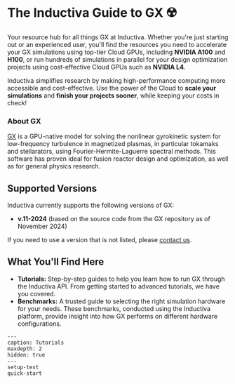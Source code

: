 # The Inductiva Guide to GX ☢️
Your resource hub for all things GX at Inductiva. Whether you're just starting out or an experienced user, you'll find the resources you need to accelerate your GX simulations using top-tier Cloud GPUs, including **NVIDIA A100** and **H100**, or run hundreds of simulations in parallel for your design optimization projects using cost-effective Cloud GPUs such as **NVIDIA L4**.

Inductiva simplifies research by making high-performance computing more accessible and cost-effective. Use the power of the Cloud to **scale your simulations** and **finish your projects sooner**, while keeping your costs in check!

<h3>About GX</h3>

[GX](https://gx.readthedocs.io/en/latest/) is a GPU-native model for solving the nonlinear gyrokinetic system for low-frequency turbulence in magnetized plasmas, in particular tokamaks and stellarators, using Fourier-Hermite-Laguerre spectral methods. This software has proven ideal for fusion reactor design and optimization, as well as for general physics research.

## Supported Versions
Inductiva currently supports the following versions of GX:
- **v.11-2024** (based on the source code from the GX repository as of November 2024)

If you need to use a version that is not listed, please [contact us](mailto:support@inductiva.ai).

## What You'll Find Here
- **Tutorials:** Step-by-step guides to help you learn how to run GX through the Inductiva API. From getting started to advanced tutorials, we have you covered.
- **Benchmarks:** A trusted guide to selecting the right simulation hardware for your needs. These benchmarks, conducted using the Inductiva platform, provide insight into how GX performs on different hardware configurations.

```{toctree}
---
caption: Tutorials
maxdepth: 2
hidden: true
---
setup-test
quick-start
```

